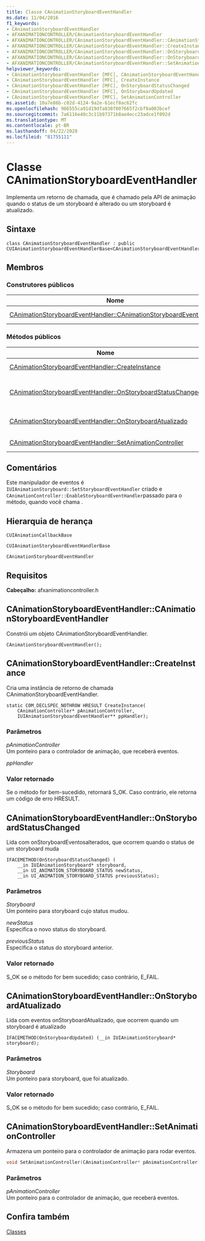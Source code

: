 ```yaml
---
title: Classe CAnimationStoryboardEventHandler
ms.date: 11/04/2016
f1_keywords:
- CAnimationStoryboardEventHandler
- AFXANIMATIONCONTROLLER/CAnimationStoryboardEventHandler
- AFXANIMATIONCONTROLLER/CAnimationStoryboardEventHandler::CAnimationStoryboardEventHandler
- AFXANIMATIONCONTROLLER/CAnimationStoryboardEventHandler::CreateInstance
- AFXANIMATIONCONTROLLER/CAnimationStoryboardEventHandler::OnStoryboardStatusChanged
- AFXANIMATIONCONTROLLER/CAnimationStoryboardEventHandler::OnStoryboardUpdated
- AFXANIMATIONCONTROLLER/CAnimationStoryboardEventHandler::SetAnimationController
helpviewer_keywords:
- CAnimationStoryboardEventHandler [MFC], CAnimationStoryboardEventHandler
- CAnimationStoryboardEventHandler [MFC], CreateInstance
- CAnimationStoryboardEventHandler [MFC], OnStoryboardStatusChanged
- CAnimationStoryboardEventHandler [MFC], OnStoryboardUpdated
- CAnimationStoryboardEventHandler [MFC], SetAnimationController
ms.assetid: 10a7e86b-c02d-4124-9a2e-61ecf8ac62fc
ms.openlocfilehash: 986555ca91d19dfa838f807665f2cbf9a003bcef
ms.sourcegitcommit: 7a6116e48c3c11b97371b8ae4ecc23adce1f092d
ms.translationtype: MT
ms.contentlocale: pt-BR
ms.lasthandoff: 04/22/2020
ms.locfileid: "81755111"
---
```

# <a name="canimationstoryboardeventhandler-class"></a>Classe CAnimationStoryboardEventHandler

Implementa um retorno de chamada, que é chamado pela API de animação quando o status de um storyboard é alterado ou um storyboard é atualizado.

## <a name="syntax"></a>Sintaxe

```
class CAnimationStoryboardEventHandler : public CUIAnimationStoryboardEventHandlerBase<CAnimationStoryboardEventHandler>;
```

## <a name="members"></a>Membros

### <a name="public-constructors"></a>Construtores públicos

|Nome|Descrição|
|----------|-----------------|
|[CAnimationStoryboardEventHandler::CAnimationStoryboardEventHandler](#canimationstoryboardeventhandler)|Constrói um objeto `CAnimationStoryboardEventHandler`.|

### <a name="public-methods"></a>Métodos públicos

|Nome|Descrição|
|----------|-----------------|
|[CAnimationStoryboardEventHandler::CreateInstance](#createinstance)|Cria uma `CAnimationStoryboardEventHandler` instância de retorno de chamada.|
|[CAnimationStoryboardEventHandler::OnStoryboardStatusChanged](#onstoryboardstatuschanged)|Lida `OnStoryboardStatusChanged` com eventos, que ocorrem quando o status `CUIAnimationStoryboardEventHandlerBase::OnStoryboardStatusChanged`de um storyboard muda (Overrides .)|
|[CAnimationStoryboardEventHandler::OnStoryboardAtualizado](#onstoryboardupdated)|Lida `OnStoryboardUpdated` com eventos, que ocorrem quando um `CUIAnimationStoryboardEventHandlerBase::OnStoryboardUpdated`storyboard é atualizado (Overrides .)|
|[CAnimationStoryboardEventHandler::SetAnimationController](#setanimationcontroller)|Armazena um ponteiro para o controlador de animação para rodar eventos.|

## <a name="remarks"></a>Comentários

Este manipulador de eventos é `IUIAnimationStoryboard::SetStoryboardEventHandler` criado e `CAnimationController::EnableStoryboardEventHandler`passado para o método, quando você chama .

## <a name="inheritance-hierarchy"></a>Hierarquia de herança

`CUIAnimationCallbackBase`

`CUIAnimationStoryboardEventHandlerBase`

`CAnimationStoryboardEventHandler`

## <a name="requirements"></a>Requisitos

**Cabeçalho:** afxanimationcontroller.h

## <a name="canimationstoryboardeventhandlercanimationstoryboardeventhandler"></a><a name="canimationstoryboardeventhandler"></a>CAnimationStoryboardEventHandler::CAnimationStoryboardEventHandler

Constrói um objeto CAnimationStoryboardEventHandler.

```
CAnimationStoryboardEventHandler();
```

## <a name="canimationstoryboardeventhandlercreateinstance"></a><a name="createinstance"></a>CAnimationStoryboardEventHandler::CreateInstance

Cria uma instância de retorno de chamada CAnimationStoryboardEventHandler.

```
static COM_DECLSPEC_NOTHROW HRESULT CreateInstance(
    CAnimationController* pAnimationController,
    IUIAnimationStoryboardEventHandler** ppHandler);
```

### <a name="parameters"></a>Parâmetros

*pAnimationController*<br/>
Um ponteiro para o controlador de animação, que receberá eventos.

*ppHandler*

### <a name="return-value"></a>Valor retornado

Se o método for bem-sucedido, retornará S_OK. Caso contrário, ele retorna um código de erro HRESULT.

## <a name="canimationstoryboardeventhandleronstoryboardstatuschanged"></a><a name="onstoryboardstatuschanged"></a>CAnimationStoryboardEventHandler::OnStoryboardStatusChanged

Lida com onStoryboardEventosalterados, que ocorrem quando o status de um storyboard muda

```
IFACEMETHOD(OnStoryboardStatusChanged) (
    __in IUIAnimationStoryboard* storyboard,
    __in UI_ANIMATION_STORYBOARD_STATUS newStatus,
    __in UI_ANIMATION_STORYBOARD_STATUS previousStatus);
```

### <a name="parameters"></a>Parâmetros

*Storyboard*<br/>
Um ponteiro para storyboard cujo status mudou.

*newStatus*<br/>
Especifica o novo status do storyboard.

*previousStatus*<br/>
Especifica o status do storyboard anterior.

### <a name="return-value"></a>Valor retornado

S_OK se o método for bem sucedido; caso contrário, E_FAIL.

## <a name="canimationstoryboardeventhandleronstoryboardupdated"></a><a name="onstoryboardupdated"></a>CAnimationStoryboardEventHandler::OnStoryboardAtualizado

Lida com eventos onStoryboardAtualizado, que ocorrem quando um storyboard é atualizado

```
IFACEMETHOD(OnStoryboardUpdated) (__in IUIAnimationStoryboard* storyboard);
```

### <a name="parameters"></a>Parâmetros

*Storyboard*<br/>
Um ponteiro para storyboard, que foi atualizado.

### <a name="return-value"></a>Valor retornado

S_OK se o método for bem sucedido; caso contrário, E_FAIL.

## <a name="canimationstoryboardeventhandlersetanimationcontroller"></a><a name="setanimationcontroller"></a>CAnimationStoryboardEventHandler::SetAnimationController

Armazena um ponteiro para o controlador de animação para rodar eventos.

```cpp
void SetAnimationController(CAnimationController* pAnimationController);
```

### <a name="parameters"></a>Parâmetros

*pAnimationController*<br/>
Um ponteiro para o controlador de animação, que receberá eventos.

## <a name="see-also"></a>Confira também

[Classes](../../mfc/reference/mfc-classes.md)
